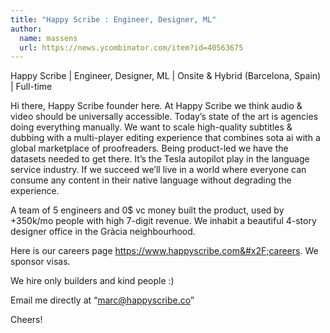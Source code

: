 ```yaml
---
title: "Happy Scribe : Engineer, Designer, ML"
author:
  name: massens
  url: https://news.ycombinator.com/item?id=40563675
---
```

Happy Scribe | Engineer, Designer, ML | Onsite &amp; Hybrid (Barcelona, Spain) | Full-time

Hi there, Happy Scribe founder here. At Happy Scribe we think audio &amp; video should be universally accessible. Today’s state of the art is agencies doing everything manually. We want to scale high-quality subtitles &amp; dubbing with a multi-player editing experience that combines sota ai with a global marketplace of proofreaders. Being product-led we have the datasets needed to get there. It’s the Tesla autopilot play in the language service industry. If we succeed we’ll live in a world where everyone can consume any content in their native language without degrading the experience.

A team of 5 engineers and 0$ vc money built the product, used by +350k&#x2F;mo people with high 7-digit revenue. We inhabit a beautiful 4-story designer office in the Gràcia neighbourhood.

Here is our careers page <a href="https:&#x2F;&#x2F;www.happyscribe.com&#x2F;careers" rel="nofollow">https:&#x2F;&#x2F;www.happyscribe.com&#x2F;careers</a>. We sponsor visas.

We hire only builders and kind people :)

Email me directly at “marc@happyscribe.co”

Cheers!
